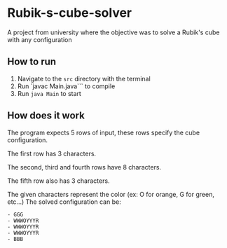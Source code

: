 # Rubik-s-cube-solver
A project from university where the objective was to solve a Rubik's cube with any configuration

## How to run

1. Navigate to the `src` directory with the terminal
2. Run `javac Main.java``` to compile
3. Run `java Main` to start

## How does it work

The program expects 5 rows of input, these rows specify the cube configuration.

The first row has 3 characters. 

The second, third and fourth rows have 8 characters. 

The fifth row also has 3 characters.


The given characters represent the color (ex: O for orange, G for green, etc...)
The solved configuration can be:

    - GGG
    - WWWOYYYR
    - WWWOYYYR
    - WWWOYYYR
    - BBB